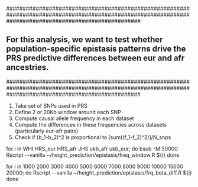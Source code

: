 #########################################################################################################################################################
## For this analysis, we want to test whether population-specific epistasis patterns drive the PRS predictive differences between eur and afr ancestries.
#########################################################################################################################################################


1. Take set of SNPs used in PRS
2. Define 2 or 20Kb window around each SNP
3. Compute causal allele frequency in each dataset
4. Compute the differences in these frequencies across datasets (particularly eur-afr pairs)
5. Check if (b_1-b_2)^2 is proportional to [sum((f_1-f_2)^2)]/N_snps


for i in WHI HRS_eur HRS_afr JHS ukb_afr ukb_eur;
do
bsub -M 50000 Rscript --vanilla ~/height_prediction/epistasis/freq_window.R ${i}
done


for i in 1000 2000 3000 4000 5000 6000 7000 8000 9000  10000 15000 20000;
do
Rscript --vanilla ~/height_prediction/epistasis/frq_beta_diff.R ${i}
done

